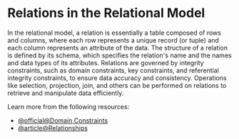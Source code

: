# Relations in the Relational Model

In the relational model, a relation is essentially a table composed of rows and columns, where each row represents a unique record (or tuple) and each column represents an attribute of the data. The structure of a relation is defined by its schema, which specifies the relation's name and the names and data types of its attributes. Relations are governed by integrity constraints, such as domain constraints, key constraints, and referential integrity constraints, to ensure data accuracy and consistency. Operations like selection, projection, join, and others can be performed on relations to retrieve and manipulate data efficiently.

Learn more from the following resources:

- [@official@Domain Constraints](https://www.postgresql.org/docs/current/infoschema-domain-constraints.html)
- [@article@Relationships](https://hasura.io/learn/database/postgresql/core-concepts/6-postgresql-relationships/)